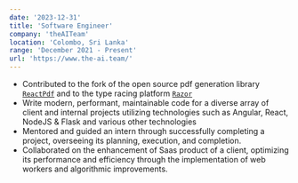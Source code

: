 ```yaml
---
date: '2023-12-31'
title: 'Software Engineer'
company: 'theAITeam'
location: 'Colombo, Sri Lanka'
range: 'December 2021 - Present'
url: 'https://www.the-ai.team/'
---
```


- Contributed to the fork of the open source pdf generation library [<u>`ReactPdf`</u>](https://github.com/Paladin-Analytics/react-pdf) and to the type racing platform [<u>`Razor`</u>](https://github.com/the-ai-team/razor)
- Write modern, performant, maintainable code for a diverse array of client and internal projects utilizing technologies such as Angular, React, NodeJS & Flask and various other technologies
- Mentored and guided an intern through successfully completing a project, overseeing its planning, execution, and completion.
- Collaborated on the enhancement of Saas product of a client, optimizing its performance and efficiency through the implementation of web workers and algorithmic improvements.
